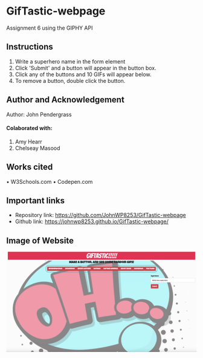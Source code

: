 # GifTastic-webpage
Assignment 6 using the GIPHY API

## Instructions
1. Write a superhero name in the form element
2. Click 'Submit' and a button will appear in the button box.
3. Click any of the buttons and 10 GIFs will appear below. 
4. To remove a button, double click the button. 

## Author and Acknowledgement
Author: John Pendergrass

#### Colaborated with:
1. Amy Hearr
2. Chelseay Masood

## Works cited
• W3Schools.com
• Codepen.com

## Important links
- Repository link: https://github.com/JohnWP8253/GifTastic-webpage
- Github link: https://johnwp8253.github.io/GifTastic-webpage/

## Image of Website
<img src="assets/images/site_shot.png"> 
